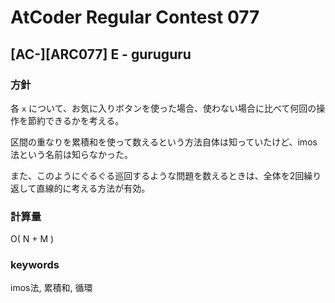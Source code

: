 # AtCoder Regular Contest 077

## [AC-][ARC077] E - guruguru

### 方針

各 `x` について、お気に入りボタンを使った場合、使わない場合に比べて何回の操作を節約できるかを考える。

区間の重なりを累積和を使って数えるという方法自体は知っていたけど、imos法という名前は知らなかった。

また、このようにぐるぐる巡回するような問題を数えるときは、全体を2回繰り返して直線的に考える方法が有効。


### 計算量

O( N + M )


### keywords

imos法, 累積和, 循環


